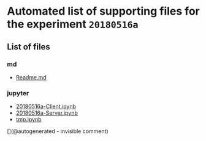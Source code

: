 # Automated list of supporting files for the __experiment `20180516a`__

## List of files

### md

* [Readme.md](/matty/20180516a/Readme.md)


### jupyter

* [20180516a-Client.ipynb](/matty/20180516a/20180516a-Client.ipynb)
* [20180516a-Server.ipynb](/matty/20180516a/20180516a-Server.ipynb)
* [tmp.ipynb](/tmp.ipynb)


[](@autogenerated - invisible comment)